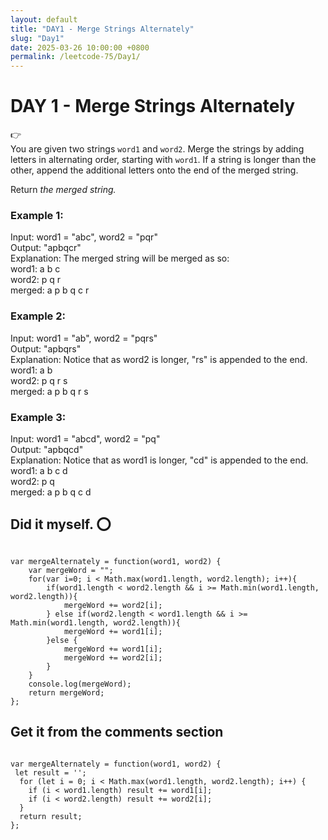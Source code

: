 ```yaml
---
layout: default
title: "DAY1 - Merge Strings Alternately"
slug: "Day1"
date: 2025-03-26 10:00:00 +0800
permalink: /leetcode-75/Day1/
---
```


# DAY 1 - Merge Strings Alternately

<aside class="asideDiv">
    <!-- 图标 -->
    <div>
        👉
    </div>
    <!-- 题目介绍 -->
    <div>
        <!-- 文字介绍部分 -->
        <main>
            <p style="margin: 0;">
                You are given two strings <code>word1</code> and <code>word2</code>. Merge the strings by adding letters in alternating
                order,
                starting with <code>word1</code>. If a string is longer than the other, append the additional letters onto the
                end
                of the merged string.
            </p>
            <p>
                Return <i>the merged string.</i>
            </p>
        </main>
        <!-- 示例部分 -->
        <main>
            <h3>Example 1:</h3>
                <p class="quoteLeetcode">
                Input: word1 = "abc", word2 = "pqr"<br>
                Output: "apbqcr"<br>
                Explanation: The merged string will be merged as so:<br>
                word1: a b c<br>
                word2: p q r<br>
                merged: a p b q c r
                </p>
            <h3>Example 2:</h3>
            <p class="quoteLeetcode">
            Input: word1 = "ab", word2 = "pqrs"<br>
            Output: "apbqrs"<br>
            Explanation: Notice that as word2 is longer, "rs" is appended to the end.<br>
            word1: a b<br>
            word2: p q r s<br>
            merged: a p b q r s
            </p>
            <h3>Example 3:</h3>
            <p class="quoteLeetcode">
            Input: word1 = "abcd", word2 = "pq"<br>
            Output: "apbqcd"<br>
            Explanation: Notice that as word1 is longer, "cd" is appended to the end.<br>
            word1: a b c d<br>
            word2: p q<br>
            merged: a p b q c d
            </p>
        </main>
    </div>
</aside>

<h2><strong>Did it myself.</strong>  &#x2B55;</h2>
<pre><code class="language-js">
var mergeAlternately = function(word1, word2) {
    var mergeWord = "";
    for(var i=0; i < Math.max(word1.length, word2.length); i++){
        if(word1.length < word2.length && i >= Math.min(word1.length, word2.length)){
            mergeWord += word2[i];
        } else if(word2.length < word1.length && i >= Math.min(word1.length, word2.length)){
            mergeWord += word1[i];
        }else {
            mergeWord += word1[i];
            mergeWord += word2[i];
        }
    }
    console.log(mergeWord);
    return mergeWord;
};
</code></pre>


<h2><strong>Get it from the comments section</strong></h2>
<pre><code class="language-js">
var mergeAlternately = function(word1, word2) {
 let result = '';
  for (let i = 0; i < Math.max(word1.length, word2.length); i++) {
    if (i < word1.length) result += word1[i];
    if (i < word2.length) result += word2[i];
  }
  return result;
};
</code></pre>